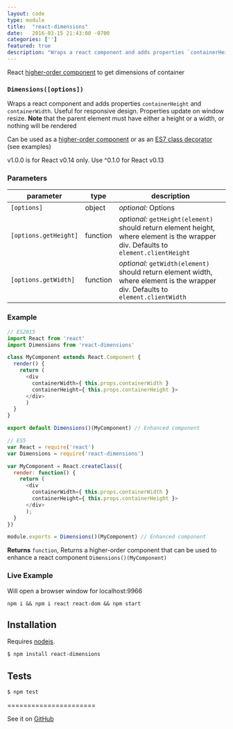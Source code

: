 ```yaml
---
layout: code
type: module
title:  "react-dimensions"
date:   2016-03-15 21:43:00 -0700
categories: ['']
featured: true
description: "Wraps a react component and adds properties `containerHeight` and `containerWidth`. Useful for responsive design. Properties update on window resize."
---
```


React [higher-order component](https://gist.github.com/sebmarkbage/ef0bf1f338a7182b6775) to get dimensions of container


### `Dimensions([options])`

Wraps a react component and adds properties `containerHeight` and
`containerWidth`. Useful for responsive design. Properties update on
window resize. **Note** that the parent element must have either a
height or a width, or nothing will be rendered

Can be used as a
[higher-order component](http://babeljs.io/blog/2015/06/07/react-on-es6-plus/#property-initializers)
or as an [ES7 class decorator](https://github.com/wycats/javascript-decorators)
(see examples)

v1.0.0 is for React v0.14 only. Use ^0.1.0 for React v0.13

### Parameters

| parameter             | type     | description                                                                                                                         |
| --------------------- | -------- | ----------------------------------------------------------------------------------------------------------------------------------- |
| `[options]`           | object   | _optional:_ Options                                                                                                                 |
| `[options.getHeight]` | function | _optional:_ `getHeight(element)` should return element height, where element is the wrapper div. Defaults to `element.clientHeight` |
| `[options.getWidth]`  | function | _optional:_ `getWidth(element)` should return element width, where element is the wrapper div. Defaults to `element.clientWidth`    |


### Example

```js
// ES2015
import React from 'react'
import Dimensions from 'react-dimensions'

class MyComponent extends React.Component {
  render() {
    return (
      <div 
        containerWidth={ this.props.containerWidth } 
        containerHeight={ this.props.containerHeight }>
      </div>
      )
  }
}

export default Dimensions()(MyComponent) // Enhanced component
```


```js
// ES5
var React = require('react')
var Dimensions = require('react-dimensions')

var MyComponent = React.createClass({
  render: function() {
    return (
      <div 
        containerWidth={ this.props.containerWidth } 
        containerHeight={ this.props.containerHeight }>
      </div>
      );
  }
})

module.exports = Dimensions()(MyComponent) // Enhanced component
```


**Returns** `function`, Returns a higher-order component that can be used to enhance a react component `Dimensions()(MyComponent)`

### Live Example

Will open a browser window for localhost:9966

`npm i && npm i react react-dom && npm start`

## Installation

Requires [nodejs](http://nodejs.org/).

```sh
$ npm install react-dimensions
```

## Tests

```sh
$ npm test
```

======================

See it on [GitHub](https://github.com/digidem/react-dimensions)